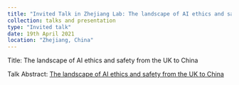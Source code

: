 ```yaml
---
title: "Invited Talk in Zhejiang Lab: The landscape of AI ethics and safety from the UK to China"
collection: talks and presentation
type: "Invited talk"
date: 19th April 2021
location: "Zhejiang, China"
---
```


Title: The landscape of AI ethics and safety from the UK to China  

Talk Abstract: [The landscape of AI ethics and safety from the UK to China](TalkA.png)

